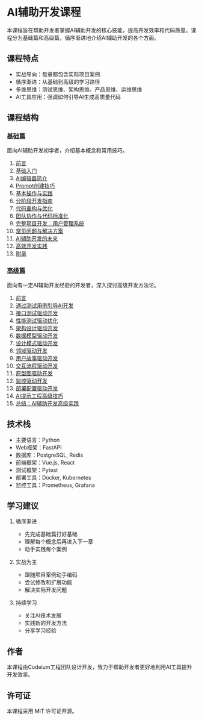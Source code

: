 # AI辅助开发课程

本课程旨在帮助开发者掌握AI辅助开发的核心技能，提高开发效率和代码质量。课程分为基础篇和高级篇，循序渐进地介绍AI辅助开发的各个方面。

## 课程特点

- 实战导向：每章都包含实际项目案例
- 循序渐进：从基础到高级的学习路径
- 多维思维：测试思维、架构思维、产品思维、运维思维
- AI工具应用：强调如何引导AI生成高质量代码

## 课程结构

### [基础篇](./base/README.md)

面向AI辅助开发初学者，介绍基本概念和常用技巧。

1. [前言](./base/前言.md)
2. [基础入门](./base/第一章-基础入门.md)
3. [AI编辑器简介](./base/第二章-AI编辑器简介.md)
4. [Prompt创建技巧](./base/第三章-Prompt创建技巧.md)
5. [基本操作与实践](./base/第四章-基本操作与实践.md)
6. [分阶段开发指南](./base/第五章-分阶段开发指南.md)
7. [代码重构与优化](./base/第六章-代码重构与优化.md)
8. [团队协作与代码标准化](./base/第七章-团队协作与代码标准化.md)
9. [完整项目开发：用户管理系统](./base/第八章-完整项目开发：用户管理系统.md)
10. [常见问题与解决方案](./base/第九章-常见问题与解决方案.md)
11. [AI辅助开发的未来](./base/第十章-AI辅助开发的未来.md)
12. [高效开发实践](./base/第十一章-高效开发实践.md)
13. [附录](./base/附录.md)

### [高级篇](./advanced/README.md)

面向有一定AI辅助开发经验的开发者，深入探讨高级开发方法论。

1. [前言](./advanced/前言.md)
2. [通过测试用例引导AI开发](./advanced/第一章-通过测试用例引导AI开发.md)
3. [接口测试驱动开发](./advanced/第二章-接口测试驱动开发.md)
4. [性能测试驱动优化](./advanced/第三章-性能测试驱动优化.md)
5. [架构设计驱动开发](./advanced/第四章-架构设计驱动开发.md)
6. [数据模型驱动开发](./advanced/第五章-数据模型驱动开发.md)
7. [设计模式驱动开发](./advanced/第六章-设计模式驱动开发.md)
8. [领域驱动开发](./advanced/第七章-领域驱动开发.md)
9. [用户故事驱动开发](./advanced/第八章-用户故事驱动开发.md)
10. [交互流程驱动开发](./advanced/第九章-交互流程驱动开发.md)
11. [原型图驱动开发](./advanced/第十章-原型图驱动开发.md)
12. [监控驱动开发](./advanced/第十一章-监控驱动开发.md)
13. [部署配置驱动开发](./advanced/第十二章-部署配置驱动开发.md)
14. [AI提示工程高级技巧](./advanced/第十三章-AI提示工程高级技巧.md)
15. [总结：AI辅助开发高级实践](./advanced/总结-AI辅助开发高级实践.md)

## 技术栈

- 主要语言：Python
- Web框架：FastAPI
- 数据库：PostgreSQL, Redis
- 前端框架：Vue.js, React
- 测试框架：Pytest
- 部署工具：Docker, Kubernetes
- 监控工具：Prometheus, Grafana

## 学习建议

1. 循序渐进
   - 先完成基础篇打好基础
   - 理解每个概念后再进入下一章
   - 动手实践每个案例

2. 实战为主
   - 跟随项目案例动手编码
   - 尝试修改和扩展功能
   - 解决实际开发问题

3. 持续学习
   - 关注AI技术发展
   - 实践新的开发方法
   - 分享学习经验

## 作者

本课程由Codeium工程团队设计开发，致力于帮助开发者更好地利用AI工具提升开发效率。

## 许可证

本课程采用 MIT 许可证开源。
